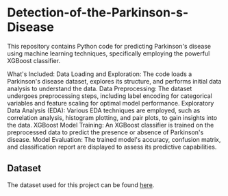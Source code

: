 # Detection-of-the-Parkinson-s-Disease
This repository contains Python code for predicting Parkinson's disease using machine learning techniques, specifically employing the powerful XGBoost classifier.

What's Included:
Data Loading and Exploration: The code loads a Parkinson's disease dataset, explores its structure, and performs initial data analysis to understand the data.
Data Preprocessing: The dataset undergoes preprocessing steps, including label encoding for categorical variables and feature scaling for optimal model performance.
Exploratory Data Analysis (EDA): Various EDA techniques are employed, such as correlation analysis, histogram plotting, and pair plots, to gain insights into the data.
XGBoost Model Training: An XGBoost classifier is trained on the preprocessed data to predict the presence or absence of Parkinson's disease.
Model Evaluation: The trained model's accuracy, confusion matrix, and classification report are displayed to assess its predictive capabilities.

## Dataset
The dataset used for this project can be found [here]([insert_dataset_link](https://github.com/SheikhMohammedSakhib/Detection-of-the-Parkinson-s-Disease/blob/main/Parkinsson%20disease.csv)https://github.com/SheikhMohammedSakhib/Detection-of-the-Parkinson-s-Disease/blob/main/Parkinsson%20disease.csv]).
